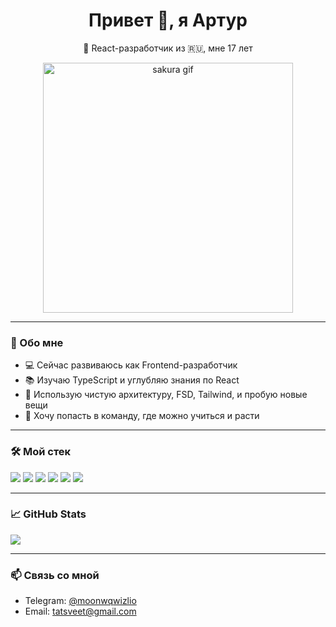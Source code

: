 <h1 align="center">Привет 👋, я Артур</h1>
<p align="center">🎌 React-разработчик из 🇷🇺, мне 17 лет</p>

<p align="center">
  <img src="https://media4.giphy.com/media/v1.Y2lkPTc5MGI3NjExdHZ1eWgwd3pqdThrd2Z5NDcxdXZ4N254aTM1MzVleW9jZGc2dmFiaSZlcD12MV9pbnRlcm5hbF9naWZfYnlfaWQmY3Q9Zw/lXOI5Bj5bndSw/giphy.gif" alt="sakura gif" width="400"/>
</p>

---

### 🧠 Обо мне

- 💻 Сейчас развиваюсь как Frontend-разработчик
- 📚 Изучаю TypeScript и углубляю знания по React
- 🌱 Использую чистую архитектуру, FSD, Tailwind, и пробую новые вещи
- 📍 Хочу попасть в команду, где можно учиться и расти

---

### 🛠️ Мой стек

<p align="left">
  <img src="https://img.shields.io/badge/React-20232A?style=for-the-badge&logo=react&logoColor=61DAFB" />
  <img src="https://img.shields.io/badge/TypeScript-007ACC?style=for-the-badge&logo=typescript&logoColor=white" />
  <img src="https://img.shields.io/badge/Next.js-000000?style=for-the-badge&logo=next.js&logoColor=white" />
  <img src="https://img.shields.io/badge/Tailwind%20CSS-0ea5e9?style=for-the-badge&logo=tailwind-css&logoColor=white" />
  <img src="https://img.shields.io/badge/Redux%20Toolkit-593d88?style=for-the-badge&logo=redux&logoColor=white" />
  <img src="https://img.shields.io/badge/MobX-eb5757?style=for-the-badge&logo=mobx&logoColor=white" />
</p>

---

### 📈 GitHub Stats

<p align="left">
  <img src="https://github-readme-stats.vercel.app/api?username=WhilsoM&show_icons=true&theme=radical" />
</p>

---

### 📫 Связь со мной

- Telegram: [@moonwqwizlio](https://t.me/moonwqwizlio)
- Email: tatsveet@gmail.com
